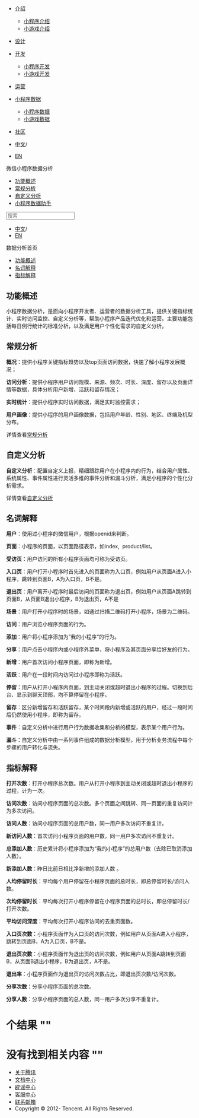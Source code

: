 <div class="book with-summary">

<div class="head">

<div class="head_box">

# [](javascript:; "_('微信公众平台 小程序')")

<div class="header_ctrls">

*   [介绍](javascript:;)
    *   [小程序介绍](https://developers.weixin.qq.com/miniprogram/introduction/index.html?t=18090519)
    *   [小游戏介绍](https://developers.weixin.qq.com/minigame/introduction/index.html?t=18090519)
*   [设计](https://developers.weixin.qq.com/miniprogram/design/index.html?t=18090519)
*   [开发](javascript:;)
    *   [小程序开发](https://developers.weixin.qq.com/miniprogram/dev/index.html?t=18090519)
    *   [小游戏开发](https://developers.weixin.qq.com/minigame/dev/index.html?t=18090519)
*   [运营](https://developers.weixin.qq.com/miniprogram/product/index.html?t=18090519)
*   [小程序数据](javascript:;)
    *   [小程序数据](https://developers.weixin.qq.com/miniprogram/analysis/index.html?t=18090519)
    *   [小游戏数据](https://developers.weixin.qq.com/minigame/analysis/index.html?t=18090519)
*   [社区](https://developers.weixin.qq.com/)

*   [中文](https://developers.weixin.qq.com/miniprogram/analysis/index.html?t=18090519)<span class="split-line">/</span>
*   [EN](https://developers.weixin.qq.com/miniprogram/en/analysis/index.html?t=18090519)

</div>

</div>

</div>

<div class="sub_nav_box">

<div class="sub_nav_inner">

<div class="book-summary-opr" id="js-book-summary-opr"><a class="book-summary-btn"></a></div>

<div class="top_sub_nav">

<div class="top_title_wap"><span class="icon_title icon_doc"></span>

微信小程序数据分析

</div>

*   [功能概述](.)
*   [常规分析](./regular/)
*   [自定义分析](./custom/)
*   [小程序数据助手](./assistant/)

</div>

<div id="book-search-input" role="search">

<form><label for="search-input" class="search-icon" id="js-search-icon"></label><input type="text" id="search-input" name="search-input" placeholder="搜索"> </form>

</div>

*   [中文](https://developers.weixin.qq.com/miniprogram/analysis/index.html?t=18090519)<span class="split-line">/</span>
*   [EN](https://developers.weixin.qq.com/miniprogram/en/analysis/index.html?t=18090519)

</div>

</div>

<div class="book-summary">

<div class="book-summary-home" id="js-summary-home"><a><span class="icon_home_s icon_doc"></span><span class="s_title_2">数据分析首页</span></a></div>

<nav role="navigation">

*   [功能概述](.#功能概述)
*   [名词解释](.#名词解释)
*   [指标解释](.#指标解释)

</nav>

</div>

<div class="book-body">

<div class="body-inner">

<div class="page-wrapper" tabindex="-1" role="main">

<div class="page-inner">

<div id="book-search-results">

<div class="search-noresults">

<section class="normal markdown-section">

# 功能概述

小程序数据分析，是面向小程序开发者、运营者的数据分析工具，提供关键指标统计、实时访问监控、自定义分析等，帮助小程序产品迭代优化和运营。主要功能包括每日例行统计的标准分析，以及满足用户个性化需求的自定义分析。

## 常规分析

**概况**：提供小程序关键指标趋势以及top页面访问数据，快速了解小程序发展概况；

**访问分析**：提供小程序用户访问规模、来源、频次、时长、深度、留存以及页面详情等数据，具体分析用户新增、活跃和留存情况；

**实时统计**：提供小程序实时访问数据，满足实时监控需求；

**用户画像**：提供小程序的用户画像数据，包括用户年龄、性别、地区、终端及机型分布。

详情查看[常规分析](regular/index.html)

## 自定义分析

**自定义分析**：配置自定义上报，精细跟踪用户在小程序内的行为，结合用户属性、系统属性、事件属性进行灵活多维的事件分析和漏斗分析，满足小程序的个性化分析需求。

详情查看[自定义分析](custom/index.html)

# 名词解释

**用户**：使用过小程序的微信用户，根据openid来判断。

**页面**：小程序的页面，以页面路径表示，如index,  product/list。

**受访页**：用户访问的所有小程序页面均可称为受访页。

**入口页**：用户打开小程序时首先进入的页面称为入口页，例如用户从页面A进入小程序，跳转到页面B，A为入口页，B不是。

**退出页**：用户离开小程序时最后访问的页面称为退出页，例如用户从页面A跳转到页面B，从页面B退出小程序，B为退出页，A不是

**场景**：用户打开小程序时的场景，如通过扫描二维码打开小程序，场景为二维码。

**访问**：用户浏览小程序页面的行为。

**添加**：用户将小程序添加为”我的小程序“的行为。

**分享**：用户点击小程序内或小程序外菜单，将小程序及其页面分享给好友的行为。

**新增**：用户首次访问小程序页面，即称为新增。

**活跃**：用户在一段时间内访问过小程序即称为活跃。

**停留**：用户从打开小程序内页面，到主动关闭或超时退出小程序的过程。切换到后台、显示到聊天顶部，均不算停留在小程序。

**留存**：区分新增留存和活跃留存，某个时间段内新增或活跃的用户，经过一段时间后仍然使用小程序，即称为留存。

**事件**：自定义分析中进行用户行为数据收集和分析的模型，表示某个用户行为。

**漏斗**：自定义分析中由一系列事件组成的数据分析模型，用于分析业务流程中每个步骤的用户转化与流失。

# 指标解释

**打开次数**：打开小程序总次数。用户从打开小程序到主动关闭或超时退出小程序的过程，计为一次。

**访问次数**：访问小程序页面的总次数。多个页面之间跳转、同一页面的重复访问计为多次访问。

**访问人数**：访问小程序页面的总用户数，同一用户多次访问不重复计。

**新访问人数**：首次访问小程序页面的用户数，同一用户多次访问不重复计。

**总添加人数**：历史累计将小程序添加为“我的小程序”的总用户数（去除已取消添加人数）。

**新添加人数**：昨日比前日相比净新增的添加人数 。

**人均停留时长**：平均每个用户停留在小程序页面的总时长，即总停留时长/访问人数。

**次均停留时长**：平均每次打开小程序停留在小程序页面的总时长，即总停留时长/打开次数。

**平均访问深度**：平均每次打开小程序访问的去重页面数。

**入口页次数**：小程序页面作为入口页的访问次数，例如用户从页面A进入小程序，跳转到页面B，A为入口页，B不是。

**退出页次数**：小程序页面作为退出页的访问次数，例如用户从页面A跳转到页面B，从页面B退出小程序，B为退出页，A不是。

**退出率**：小程序页面作为退出页的访问次数占比，即退出页次数/访问次数。

**分享次数**：分享小程序页面的总次数。

**分享人数**：分享小程序页面的总人数，同一用户多次分享不重复计。

</section>

</div>

<div class="search-results">

<div class="has-results">

# <span class="search-results-count"></span>个结果 "<span class="search-query"></span>"

</div>

<div class="no-results">

# 没有找到相关内容 "<span class="search-query"></span>"

</div>

</div>

</div>

</div>

</div>

<div class="foot" id="footer">

*   [关于腾讯](https://www.tencent.com/)
*   [文档中心](https://developers.weixin.qq.com/miniprogram/introduction/index.html)
*   [辟谣中心](https://mp.weixin.qq.com/cgi-bin/opshowpage?action=dispelinfo)
*   [客服中心](https://kf.qq.com/product/wx_xcx.html)
*   [联系邮箱](mailto:weixinmp@qq.com)
*   Copyright © 2012-<span id="s_copyright_year"></span> Tencent. All Rights Reserved.

</div>

</div>

[](./regular/)</div>

</div>